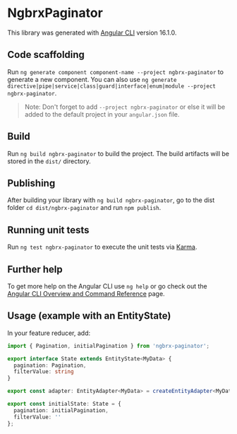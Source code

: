 # NgbrxPaginator

This library was generated with [Angular CLI](https://github.com/angular/angular-cli) version 16.1.0.

## Code scaffolding

Run `ng generate component component-name --project ngbrx-paginator` to generate a new component. You can also use `ng generate directive|pipe|service|class|guard|interface|enum|module --project ngbrx-paginator`.
> Note: Don't forget to add `--project ngbrx-paginator` or else it will be added to the default project in your `angular.json` file. 

## Build

Run `ng build ngbrx-paginator` to build the project. The build artifacts will be stored in the `dist/` directory.

## Publishing

After building your library with `ng build ngbrx-paginator`, go to the dist folder `cd dist/ngbrx-paginator` and run `npm publish`.

## Running unit tests

Run `ng test ngbrx-paginator` to execute the unit tests via [Karma](https://karma-runner.github.io).

## Further help

To get more help on the Angular CLI use `ng help` or go check out the [Angular CLI Overview and Command Reference](https://angular.io/cli) page.

## Usage (example with an EntityState)

In your feature reducer, add:

```ts
import { Pagination, initialPagination } from 'ngbrx-paginator';

export interface State extends EntityState<MyData> {
  pagination: Pagination,
  filterValue: string
}

export const adapter: EntityAdapter<MyData> = createEntityAdapter<MyData>();

export const initialState: State = {
  pagination: initialPagination,
  filterValue: ''
};
```
